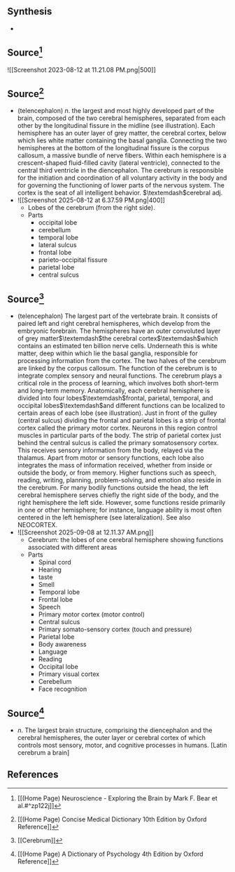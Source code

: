 ## Synthesis
- 
## Source[^1]
![[Screenshot 2023-08-12 at 11.21.08 PM.png|500]]
## Source[^2]
- (telencephalon) $n$. the largest and most highly developed part of the brain, composed of the two cerebral hemispheres, separated from each other by the longitudinal fissure in the midline (see illustration). Each hemisphere has an outer layer of grey matter, the cerebral cortex, below which lies white matter containing the basal ganglia. Connecting the two hemispheres at the bottom of the longitudinal fissure is the corpus callosum, a massive bundle of nerve fibers. Within each hemisphere is a crescent-shaped fluid-filled cavity (lateral ventricle), connected to the central third ventricle in the diencephalon. The cerebrum is responsible for the initiation and coordination of all voluntary activity in the body and for governing the functioning of lower parts of the nervous system. The cortex is the seat of all intelligent behavior. $\textemdash$cerebral adj.
- ![[Screenshot 2025-08-12 at 6.37.59 PM.png|400]]
	- Lobes of the cerebrum (from the right side).
	- Parts
		- occipital lobe
		- cerebellum
		- temporal lobe
		- lateral sulcus
		- frontal lobe
		- parieto-occipital fissure
		- parietal lobe
		- central sulcus
## Source[^3]
- (telencephalon) The largest part of the vertebrate brain. It consists of paired left and right cerebral hemispheres, which develop from the embryonic forebrain. The hemispheres have an outer convoluted layer of grey matter$\textemdash$the cerebral cortex$\textemdash$which contains an estimated ten billion nerve cells. Underneath this is white matter, deep within which lie the basal ganglia, responsible for processing information from the cortex. The two halves of the cerebrum are linked by the corpus callosum. The function of the cerebrum is to integrate complex sensory and neural functions. The cerebrum plays a critical role in the process of learning, which involves both short-term and long-term memory. Anatomically, each cerebral hemisphere is divided into four lobes$\textemdash$frontal, parietal, temporal, and occipital lobes$\textemdash$and different functions can be localized to certain areas of each lobe (see illustration). Just in front of the gulley (central sulcus) dividing the frontal and parietal lobes is a strip of frontal cortex called the primary motor cortex. Neurons in this region control muscles in particular parts of the body. The strip of parietal cortex just behind the central sulcus is called the primary somatosensory cortex. This receives sensory information from the body, relayed via the thalamus. Apart from motor or sensory functions, each lobe also integrates the mass of information received, whether from inside or outside the body, or from memory. Higher functions such as speech, reading, writing, planning, problem-solving, and emotion also reside in the cerebrum. For many bodily functions outside the head, the left cerebral hemisphere serves chiefly the right side of the body, and the right hemisphere the left side. However, some functions reside primarily in one or other hemisphere; for instance, language ability is most often centered in the left hemisphere (see lateralization). See also NEOCORTEX.
- ![[Screenshot 2025-09-08 at 12.11.37 AM.png]]
	- Cerebrum: the lobes of one cerebral hemisphere showing functions associated with different areas
	- Parts
		- Spinal cord
		- Hearing
		- taste
		- Smell
		- Temporal lobe
		- Frontal lobe
		- Speech
		- Primary motor cortex (motor control)
		- Central sulcus
		- Primary somato-sensory cortex (touch and pressure)
		- Parietal lobe
		- Body awareness
		- Language
		- Reading
		- Occipital lobe
		- Primary visual cortex
		- Cerebellum
		- Face recognition
## Source[^4]
- $n$. The largest brain structure, comprising the diencephalon and the cerebral hemispheres, the outer layer or cerebral cortex of which controls most sensory, motor, and cognitive processes in humans. \[Latin cerebrum a brain]
## References

[^1]: [[(Home Page) Neuroscience - Exploring the Brain by Mark F. Bear et al.#^zp122j]]
[^2]: [[(Home Page) Concise Medical Dictionary 10th Edition by Oxford Reference]]
[^3]: [[Cerebrum]]
[^4]: [[(Home Page) A Dictionary of Psychology 4th Edition by Oxford Reference]]